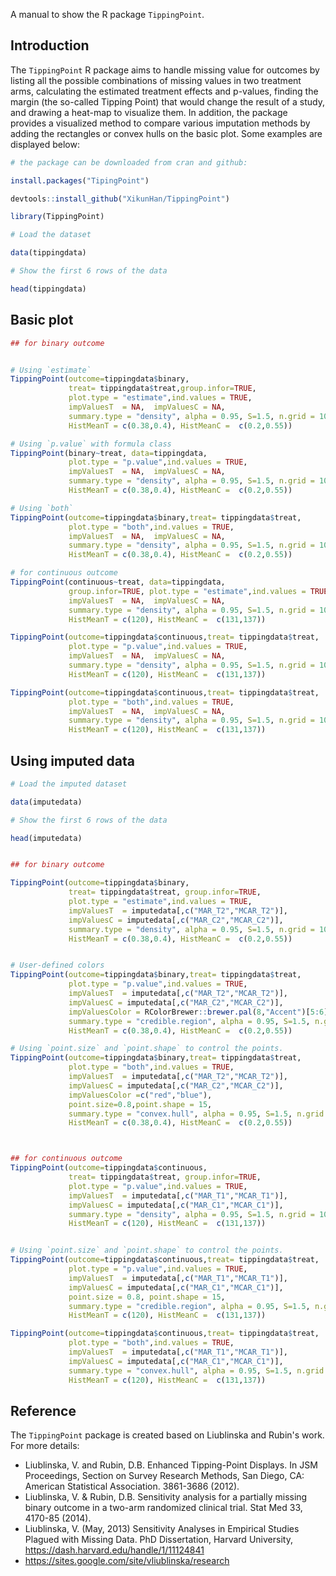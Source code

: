 

A manual to show the R package `TippingPoint`.

## Introduction

The `TippingPoint` R package aims to handle missing value for outcomes by listing all the possible combinations of missing values in two treatment arms, calculating the estimated treatment effects and p-values, finding the margin (the so-called Tipping Point) that would change the result of a study, and drawing a heat-map to visualize them. In addition, the package provides a visualized method to compare various imputation methods by adding the rectangles or convex hulls on the basic plot. Some examples are displayed below:




```r
# the package can be downloaded from cran and github:

install.packages("TipingPoint")

devtools::install_github("XikunHan/TippingPoint")

library(TippingPoint)

# Load the dataset

data(tippingdata)

# Show the first 6 rows of the data

head(tippingdata)

```


## Basic plot


```r
## for binary outcome


# Using `estimate`
TippingPoint(outcome=tippingdata$binary,
             treat= tippingdata$treat,group.infor=TRUE,
             plot.type = "estimate",ind.values = TRUE,
             impValuesT  = NA,  impValuesC = NA,
             summary.type = "density", alpha = 0.95, S=1.5, n.grid = 100,
             HistMeanT = c(0.38,0.4), HistMeanC =  c(0.2,0.55))

# Using `p.value` with formula class
TippingPoint(binary~treat, data=tippingdata,
             plot.type = "p.value",ind.values = TRUE,
             impValuesT  = NA,  impValuesC = NA,
             summary.type = "density", alpha = 0.95, S=1.5, n.grid = 100,
             HistMeanT = c(0.38,0.4), HistMeanC =  c(0.2,0.55))

# Using `both` 
TippingPoint(outcome=tippingdata$binary,treat= tippingdata$treat,
             plot.type = "both",ind.values = TRUE,
             impValuesT  = NA,  impValuesC = NA,
             summary.type = "density", alpha = 0.95, S=1.5, n.grid = 100,
             HistMeanT = c(0.38,0.4), HistMeanC =  c(0.2,0.55))

# for continuous outcome
TippingPoint(continuous~treat, data=tippingdata,
             group.infor=TRUE, plot.type = "estimate",ind.values = TRUE,
             impValuesT  = NA,  impValuesC = NA,
             summary.type = "density", alpha = 0.95, S=1.5, n.grid = 100,
             HistMeanT = c(120), HistMeanC =  c(131,137))

TippingPoint(outcome=tippingdata$continuous,treat= tippingdata$treat,
             plot.type = "p.value",ind.values = TRUE,
             impValuesT  = NA,  impValuesC = NA,
             summary.type = "density", alpha = 0.95, S=1.5, n.grid = 100,
             HistMeanT = c(120), HistMeanC =  c(131,137))

TippingPoint(outcome=tippingdata$continuous,treat= tippingdata$treat,
             plot.type = "both",ind.values = TRUE,
             impValuesT  = NA,  impValuesC = NA,
             summary.type = "density", alpha = 0.95, S=1.5, n.grid = 100,
             HistMeanT = c(120), HistMeanC =  c(131,137))

```

## Using imputed data

```r
# Load the imputed dataset

data(imputedata)

# Show the first 6 rows of the data

head(imputedata)


## for binary outcome

TippingPoint(outcome=tippingdata$binary,
             treat= tippingdata$treat, group.infor=TRUE,
             plot.type = "estimate",ind.values = TRUE,
             impValuesT  = imputedata[,c("MAR_T2","MCAR_T2")],  
             impValuesC = imputedata[,c("MAR_C2","MCAR_C2")],
             summary.type = "density", alpha = 0.95, S=1.5, n.grid = 100,
             HistMeanT = c(0.38,0.4), HistMeanC =  c(0.2,0.55))


# User-defined colors
TippingPoint(outcome=tippingdata$binary,treat= tippingdata$treat,
             plot.type = "p.value",ind.values = TRUE,
             impValuesT  = imputedata[,c("MAR_T2","MCAR_T2")],  
             impValuesC = imputedata[,c("MAR_C2","MCAR_C2")],
             impValuesColor = RColorBrewer::brewer.pal(8,"Accent")[5:6],
             summary.type = "credible.region", alpha = 0.95, S=1.5, n.grid = 100,
             HistMeanT = c(0.38,0.4), HistMeanC =  c(0.2,0.55))

# Using `point.size` and `point.shape` to control the points.
TippingPoint(outcome=tippingdata$binary,treat= tippingdata$treat,
             plot.type = "both",ind.values = TRUE,
             impValuesT  = imputedata[,c("MAR_T2","MCAR_T2")],  
             impValuesC = imputedata[,c("MAR_C2","MCAR_C2")],
             impValuesColor =c("red","blue"),
             point.size=0.8,point.shape = 15,
             summary.type = "convex.hull", alpha = 0.95, S=1.5, n.grid = 100,
             HistMeanT = c(0.38,0.4), HistMeanC =  c(0.2,0.55))



## for continuous outcome
TippingPoint(outcome=tippingdata$continuous,
             treat= tippingdata$treat, group.infor=TRUE,
             plot.type = "p.value",ind.values = TRUE,
             impValuesT  = imputedata[,c("MAR_T1","MCAR_T1")],  
             impValuesC = imputedata[,c("MAR_C1","MCAR_C1")],
             summary.type = "density", alpha = 0.95, S=1.5, n.grid = 100,
             HistMeanT = c(120), HistMeanC =  c(131,137))


# Using `point.size` and `point.shape` to control the points.
TippingPoint(outcome=tippingdata$continuous,treat= tippingdata$treat,
             plot.type = "p.value",ind.values = TRUE,
             impValuesT  = imputedata[,c("MAR_T1","MCAR_T1")],  
             impValuesC = imputedata[,c("MAR_C1","MCAR_C1")],
             point.size = 0.8, point.shape = 15,
             summary.type = "credible.region", alpha = 0.95, S=1.5, n.grid = 100,
             HistMeanT = c(120), HistMeanC =  c(131,137))

TippingPoint(outcome=tippingdata$continuous,treat= tippingdata$treat,
             plot.type = "both",ind.values = TRUE,
             impValuesT  = imputedata[,c("MAR_T1","MCAR_T1")],  
             impValuesC = imputedata[,c("MAR_C1","MCAR_C1")],
             summary.type = "convex.hull", alpha = 0.95, S=1.5, n.grid = 100,
             HistMeanT = c(120), HistMeanC =  c(131,137))


```



## Reference

The `TippingPoint` package is created based on Liublinska and Rubin's work. For more details:

* Liublinska, V. and Rubin, D.B. Enhanced Tipping-Point Displays. In JSM Proceedings, Section on Survey Research Methods, San Diego, CA: American Statistical Association. 3861-3686 (2012).
* Liublinska, V. & Rubin, D.B. Sensitivity analysis for a partially missing binary outcome in a two-arm randomized clinical trial. Stat Med 33, 4170-85 (2014).
* Liublinska, V. (May, 2013) Sensitivity Analyses in Empirical Studies Plagued with Missing Data. PhD Dissertation, Harvard University, https://dash.harvard.edu/handle/1/11124841
* https://sites.google.com/site/vliublinska/research


